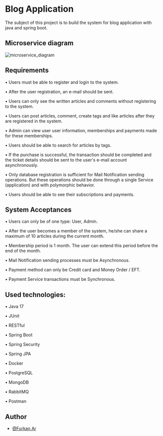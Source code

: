 
# Blog Application

The subject of this project is to build the system for blog application with java and spring boot.



## Microservice diagram


![microservice_diagram](https://github.com/FurkanAr/BlogApp/assets/63981707/114db51a-52aa-46de-9227-18a716576a86)

## Requirements

• Users must be able to register and login to the system.

• After the user registration, an e-mail should be sent.

• Users can only see the written articles and comments without registering to the system.

• Users can post articles, comment, create tags and like articles after they are registered in the system.

• Admin can view user user information, memberships and payments made for these memberships.

• Users should be able to search for articles by tags.

• If the purchase is successful, the transaction should be completed and the ticket details should be sent to the user's e-mail account asynchronously.

• Only database registration is sufficient for Mail Notification sending operations. But these operations should be done through a single Service (application) and with polymorphic behavior.

• Users should be able to see their subscriptions and payments.
## System Acceptances

• Users can only be of one type: User, Admin.

• After the user becomes a member of the system, he/she can share a maximum of 10 articles during the current month.

• Membership period is 1 month. The user can extend this period before the end of the month.

• Mail Notification sending processes must be Asynchronous.

• Payment method can only be Credit card and Money Order / EFT.

• Payment Service transactions must be Synchronous.
## Used technologies:

• Java 17

• JUnit

• RESTful

• Spring Boot

• Spring Security

• Spring JPA

• Docker

• PostgreSQL

• MongoDB

• RabbitMQ

• Postman

## Author

- [@Furkan Ar](https://www.github.com/FurkanAr)
